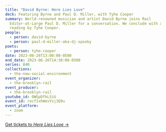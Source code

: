 ```yaml
---
title: "David Byrne: Here Lies Love"
deck: Featuring Byrne and Paul D. Miller, with Tyhe Cooper
summary: World-renowned musician and artist David Byrne joins Rail
  Editor-at-Large Paul D. Miller for a conversation. We conclude with a poetry
  reading by Tyhe Cooper.
people:
  - person: david-byrne
  - person: paul-d-miller-aka-dj-spooky
poets:
  - person: tyhe-cooper
date: 2023-06-26T13:00:00-0500
end_date: 2023-06-26T14:30:00-0500
series: 840
collections:
  - the-new-social-environment
event_organizer:
  - the-brooklyn-rail
event_producer:
  - the-brooklyn-rail
youtube_id: OWGpDfkLSiU
event_id: recfIxhWevYxj3Q9u
event_platform:
  - zoom
---
```

[Get tickets to *Here Lies Love* →](https://herelieslovebroadway.com/)